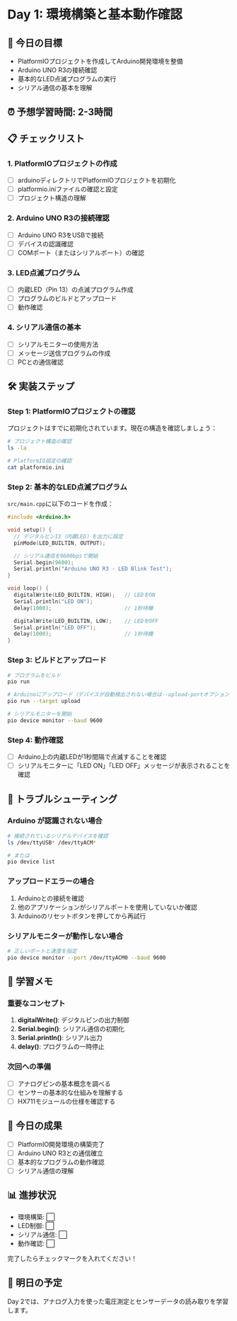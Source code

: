 # Day 1: 環境構築と基本動作確認

## 🎯 今日の目標

- PlatformIOプロジェクトを作成してArduino開発環境を整備
- Arduino UNO R3の接続確認
- 基本的なLED点滅プログラムの実行
- シリアル通信の基本を理解

## ⏰ 予想学習時間: 2-3時間

## 📋 チェックリスト

### 1. PlatformIOプロジェクトの作成
- [ ] arduinoディレクトリでPlatformIOプロジェクトを初期化
- [ ] platformio.iniファイルの確認と設定
- [ ] プロジェクト構造の理解

### 2. Arduino UNO R3の接続確認
- [ ] Arduino UNO R3をUSBで接続
- [ ] デバイスの認識確認
- [ ] COMポート（またはシリアルポート）の確認

### 3. LED点滅プログラム
- [ ] 内蔵LED（Pin 13）の点滅プログラム作成
- [ ] プログラムのビルドとアップロード
- [ ] 動作確認

### 4. シリアル通信の基本
- [ ] シリアルモニターの使用方法
- [ ] メッセージ送信プログラムの作成
- [ ] PCとの通信確認

## 🛠 実装ステップ

### Step 1: PlatformIOプロジェクトの確認

プロジェクトはすでに初期化されています。現在の構造を確認しましょう：

```bash
# プロジェクト構造の確認
ls -la

# PlatformIO設定の確認
cat platformio.ini
```

### Step 2: 基本的なLED点滅プログラム

`src/main.cpp`に以下のコードを作成：

```cpp
#include <Arduino.h>

void setup() {
  // デジタルピン13（内蔵LED）を出力に設定
  pinMode(LED_BUILTIN, OUTPUT);

  // シリアル通信を9600bpsで開始
  Serial.begin(9600);
  Serial.println("Arduino UNO R3 - LED Blink Test");
}

void loop() {
  digitalWrite(LED_BUILTIN, HIGH);   // LEDをON
  Serial.println("LED ON");
  delay(1000);                       // 1秒待機

  digitalWrite(LED_BUILTIN, LOW);    // LEDをOFF
  Serial.println("LED OFF");
  delay(1000);                       // 1秒待機
}
```

### Step 3: ビルドとアップロード

```bash
# プログラムをビルド
pio run

# Arduinoにアップロード（デバイスが自動検出されない場合は--upload-portオプションを使用）
pio run --target upload

# シリアルモニターを開始
pio device monitor --baud 9600
```

### Step 4: 動作確認

- [ ] Arduino上の内蔵LEDが1秒間隔で点滅することを確認
- [ ] シリアルモニターに「LED ON」「LED OFF」メッセージが表示されることを確認

## 🔧 トラブルシューティング

### Arduino が認識されない場合

```bash
# 接続されているシリアルデバイスを確認
ls /dev/ttyUSB* /dev/ttyACM*

# または
pio device list
```

### アップロードエラーの場合

1. Arduinoとの接続を確認
2. 他のアプリケーションがシリアルポートを使用していないか確認
3. Arduinoのリセットボタンを押してから再試行

### シリアルモニターが動作しない場合

```bash
# 正しいポートと速度を指定
pio device monitor --port /dev/ttyACM0 --baud 9600
```

## 📝 学習メモ

### 重要なコンセプト

1. **digitalWrite()**: デジタルピンの出力制御
2. **Serial.begin()**: シリアル通信の初期化
3. **Serial.println()**: シリアル出力
4. **delay()**: プログラムの一時停止

### 次回への準備

- [ ] アナログピンの基本概念を調べる
- [ ] センサーの基本的な仕組みを理解する
- [ ] HX711モジュールの仕様を確認する

## 🎯 今日の成果

- [ ] PlatformIO開発環境の構築完了
- [ ] Arduino UNO R3との通信確立
- [ ] 基本的なプログラムの動作確認
- [ ] シリアル通信の理解

## 📊 進捗状況

- 環境構築: ⬜
- LED制御: ⬜
- シリアル通信: ⬜
- 動作確認: ⬜

完了したらチェックマークを入れてください！

## 🚀 明日の予定

Day 2では、アナログ入力を使った電圧測定とセンサーデータの読み取りを学習します。
